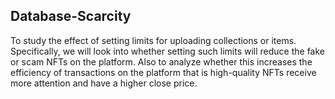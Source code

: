 ## Database-Scarcity  
To study the effect of setting limits for uploading collections or items. 
Specifically, we will look into whether setting such limits will reduce the fake or scam NFTs on the platform. 
Also to analyze whether this increases the efficiency of transactions on the platform that is high-quality NFTs receive more attention and have a higher close price. 
